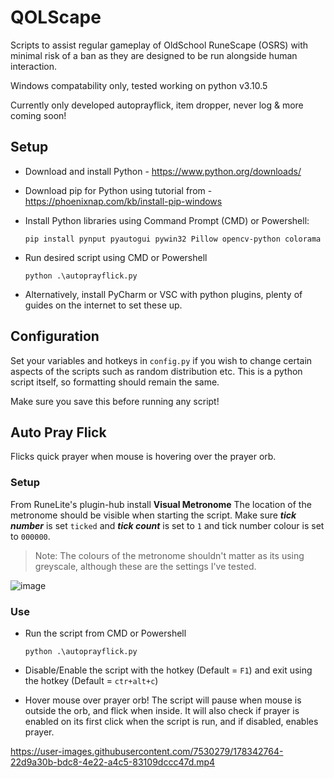 # QOLScape
Scripts to assist regular gameplay of OldSchool RuneScape (OSRS) with minimal risk of a ban as they are designed to be run alongside human interaction.

Windows compatability only, tested working on python v3.10.5

Currently only developed autoprayflick, item dropper, never log & more coming soon!

## Setup

- Download and install Python - https://www.python.org/downloads/

- Download pip for Python using tutorial from - https://phoenixnap.com/kb/install-pip-windows

- Install Python libraries using Command Prompt (CMD) or Powershell:

    ```pip install pynput pyautogui pywin32 Pillow opencv-python colorama```

- Run desired script using CMD or Powershell

    `python .\autoprayflick.py`

- Alternatively, install PyCharm or VSC with python plugins, plenty of guides on the internet to set these up.

## Configuration

Set your variables and hotkeys in `config.py` if you wish to change certain aspects of the scripts such as random distribution etc. This is a python script itself, so formatting should remain the same.

Make sure you save this before running any script!


## Auto Pray Flick

Flicks quick prayer when mouse is hovering over the prayer orb. 

### Setup

From RuneLite's plugin-hub install **Visual Metronome**  The location of the metronome should be visible when starting the script. Make sure ***tick number*** is set `ticked` and ***tick count*** is set to `1` and tick number colour is set to `000000`.
 >Note: The colours of the metronome shouldn't matter as its using greyscale, although these are the settings I've tested.

 ![image](https://user-images.githubusercontent.com/7530279/178334449-b69fd3c5-b180-4c03-9879-d779bc8d7562.png)

### Use

- Run the script from CMD or Powershell

    `python .\autoprayflick.py`

- Disable/Enable the script with the hotkey (Default = `F1`) and exit using the hotkey (Default = `ctr+alt+c`)

- Hover mouse over prayer orb! The script will pause when mouse is outside the orb, and flick when inside. It will also check if prayer is enabled on its first click when the script is run, and if disabled, enables prayer.

https://user-images.githubusercontent.com/7530279/178342764-22d9a30b-bdc8-4e22-a4c5-83109dccc47d.mp4
